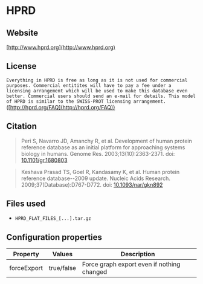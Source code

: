 # HPRD



## Website

[http://www.hprd.org](http://www.hprd.org)

## License

```Everything in HPRD is free as long as it is not used for commercial purposes. Commercial entitites will have to pay a fee under a licensing arrangement which will be used to make this database even better. Commercial users should send an e-mail for details. This model of HPRD is similar to the SWISS-PROT licensing arrangement.``` ([http://hprd.org/FAQ](http://hprd.org/FAQ))

## Citation

> Peri S, Navarro JD, Amanchy R, et al. Development of human protein reference database as an initial platform for approaching systems biology in humans. Genome Res. 2003;13(10):2363-2371. doi: [10.1101/gr.1680803](http://doi.org/10.1101/gr.1680803)

> Keshava Prasad TS, Goel R, Kandasamy K, et al. Human protein reference database--2009 update. Nucleic Acids Research. 2009;37(Database):D767-D772. doi: [10.1093/nar/gkn892](http://doi.org/10.1093/nar/gkn892)

## Files used

  * `HPRD_FLAT_FILES_[...].tar.gz`

## Configuration properties

| Property    | Values     | Description                                |
|-------------|------------|--------------------------------------------|
| forceExport | true/false | Force graph export even if nothing changed |
